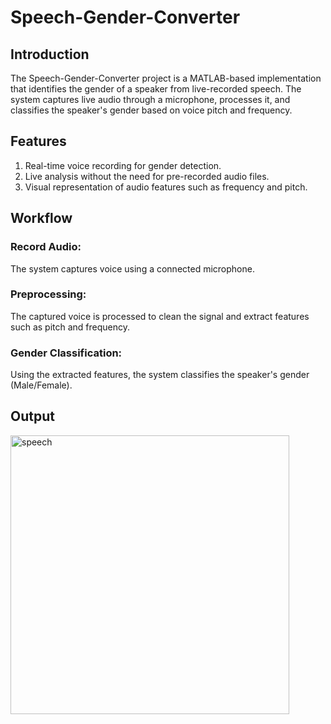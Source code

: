 # Speech-Gender-Converter

## Introduction
The Speech-Gender-Converter project is a MATLAB-based implementation that identifies the gender of a speaker from live-recorded speech. The system captures live audio through a microphone, processes it, and classifies the speaker's gender based on voice pitch and frequency.

## Features
1. Real-time voice recording for gender detection.
2. Live analysis without the need for pre-recorded audio files.
3. Visual representation of audio features such as frequency and pitch.

## Workflow
### Record Audio: 
The system captures voice using a connected microphone.

### Preprocessing: 
The captured voice is processed to clean the signal and extract features such as pitch and frequency.
### Gender Classification: 
Using the extracted features, the system classifies the speaker's gender (Male/Female).

## Output
<img width="446" alt="speech" src="https://github.com/user-attachments/assets/340af44f-c190-475e-97d5-148901329af9">
